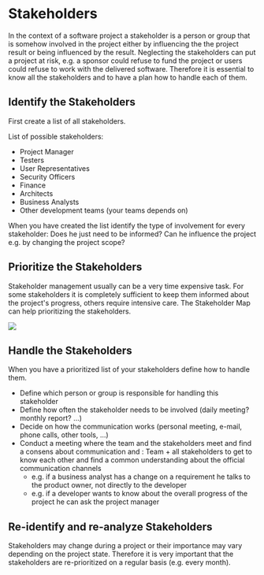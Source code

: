 # Stakeholders

In the context of a software project a stakeholder is a person or group that is somehow involved in the project either by influencing the the project result or being influenced by the result. Neglecting the stakeholders can put a project at risk, e.g. a sponsor could refuse to fund the project or users could refuse to work with the delivered software. Therefore it is essential to know all the stakeholders and to have a plan how to handle each of them.

## Identify the Stakeholders

First create a list of all stakeholders.

List of possible stakeholders:

* Project Manager
* Testers
* User Representatives
* Security Officers
* Finance
* Architects
* Business Analysts
* Other development teams \(your teams depends on\)

When you have created the list identify the type of involvement for every stakeholder: Does he just need to be informed? Can he influence the project e.g. by changing the project scope?

## Prioritize the Stakeholders

Stakeholder management usually can be a very time expensive task. For some stakeholders it is completely sufficient to keep them informed about the project's progress, others require intensive care. The Stakeholder Map can help prioritizing the stakeholders.

![](/assets/stakeholder-map.jpg)

## Handle the Stakeholders

When you have a prioritized list of your stakeholders define how to handle them.

* Define which person or group is responsible for handling this stakeholder
* Define how often the stakeholder needs to be involved \(daily meeting? monthly report? ...\)
* Decide on how the communication works \(personal meeting, e-mail, phone calls, other tools, ...\)
* Conduct a meeting where the team and the stakeholders meet and find a consens about communication and : Team + all stakeholders to get to know each other and find a common understanding about the official communication channels
  * e.g. if a business analyst has a change on a requirement he talks to the product owner, not directly to the developer
  * e.g. if a developer wants to know about the overall progress of the project he can ask the project manager

## Re-identify and re-analyze Stakeholders

Stakeholders may change during a project or their importance may vary depending on the project state. Therefore it is very important that the stakeholders are re-prioritized on a regular basis \(e.g. every month\).

